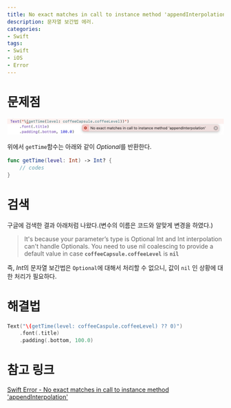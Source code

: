 ```yaml
---
title: No exact matches in call to instance method 'appendInterpolation'
description: 문자열 보간법 에러.
categories:
- Swift
tags:
- Swift
- iOS
- Error
---
```


# 문제점
![](/images/swift/appendInterpolation/problem.png)

위에서 `getTime`함수는 아래와 같이 *Optional*를 반환한다.

```swift
func getTime(level: Int) -> Int? {
	// codes
}
```

# 검색
구글에 검색한 결과 아래처럼 나왔다.(변수의 이름은 코드와 알맞게 변경을 하였다.)

> It's because your parameter’s type is Optional Int and Int interpolation can't handle Optionals. You need to use nil coalescing to provide a default value in case **`coffeeCapsule.coffeeLevel`** is **`nil`**

즉, *Int*의 문자열 보간법은 `Optional`에 대해서 처리할 수 없으니, 값이 `nil` 인 상황에 대한 처리가 필요하다.

# 해결법
```swift
Text("\(getTime(level: coffeeCaspule.coffeeLevel) ?? 0)")
    .font(.title)
    .padding(.bottom, 100.0)
```

# 참고 링크
[Swift Error - No exact matches in call to instance method 'appendInterpolation'](https://www.hackingwithswift.com/forums/swiftui/swift-error-no-exact-matches-in-call-to-instance-method-appendinterpolation/10472)